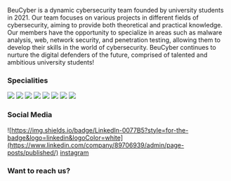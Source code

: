 BeuCyber is a dynamic cybersecurity team founded by university students in 2021. Our team focuses on various projects in different fields of cybersecurity, aiming to provide both theoretical and practical knowledge. Our members have the opportunity to specialize in areas such as malware analysis, web, network security, and penetration testing, allowing them to develop their skills in the world of cybersecurity. BeuCyber continues to nurture the digital defenders of the future, comprised of talented and ambitious university students!

### Specialities
![](https://img.shields.io/badge/-Penetration_Testing-000?&logoColor=fff)
![](https://img.shields.io/badge/-Security_Enginerring-000?&logoColor=fff)
![](https://img.shields.io/badge/-Malware_Analysis-000?&logoColor=fff)
![](https://img.shields.io/badge/-Reverse_Engineering-000?&logoColor=fff)
![](https://img.shields.io/badge/-Digital_Forensics-000?&logoColor=fff)
![](https://img.shields.io/badge/-Security_Operation_Center-000?&logoColor=fff)
![](https://img.shields.io/badge/-Software_Engineering-000?&logoColor=fff)
![](https://img.shields.io/badge/-Full_Stack_Web_Development-000?&logoColor=fff)

### Social Media

![https://img.shields.io/badge/LinkedIn-0077B5?style=for-the-badge&logo=linkedin&logoColor=white](https://www.linkedin.com/company/89706939/admin/page-posts/published/)
[instagram](https://www.instagram.com/beucyber_/)

### Want to reach us?


